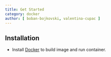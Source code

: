 ```yaml
---
title: Get Started
category: docker
author: [ boban-bojkovski, valentina-cupac ]
---
```


## Installation

* Install [Docker](https://docs.docker.com/get-docker/) to build image and run container.
  

<!-- FUTURE: when committing, automate the whole process
TODO: VC CHECK: initially laptop, then virtual machine on server  for long term
Demo - laptop - screencast recording (VC) -->

